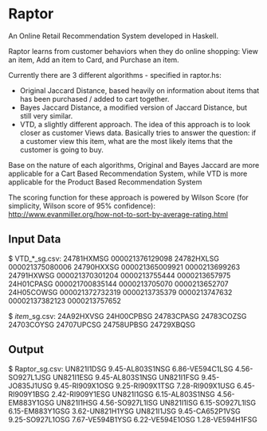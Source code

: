 Raptor
======

An Online Retail Recommendation System developed in Haskell.

Raptor learns from customer behaviors when they do online shopping: View an item, Add an item to Card, and Purchase an item.

Currently there are 3 different algorithms - specified in raptor.hs:
- Original Jaccard Distance, based heavily on information about items that has been purchased / added to cart together.
- Bayes Jaccard Distance, a modified version of Jaccard Distance, but still very similar.
- VTD, a slightly different approach. The idea of this approach is to look closer as customer Views data. 
Basically tries to answer the question: if a customer view this item, what are the most likely items that the customer is going to buy.

Base on the nature of each algorithms, Original and Bayes Jaccard are more applicable for a Cart Based Recommendation System, while VTD is more  applicable for the Product Based Recommendation System

The scoring function for these approach is powered by Wilson Score (for simplicity, Wilson score of 95% confidence):
http://www.evanmiller.org/how-not-to-sort-by-average-rating.html


Input Data
---------

$ VTD_*_sg.csv: 
24781HXMSG	000021376129098
24782HXLSG	000021375080006
24790HXXSG	000021365009921 0000213699263
24791HXWSG	000021370301204 0000213755444 0000213657975
24H01CPASG	000021700835144 0000213705070 0000213652707
24H05COWSG	000021372732319 0000213735379 0000213747632 00002137382123 0000213757652

$ *item*_sg.csv:
24A92HXVSG
24H00CPBSG
24783CPASG
24783COZSG
24703COYSG
24707UPCSG
24758UPBSG
24729XBQSG

Output
-----------
$ Raptor_sg.csv:
UN821I1DSG	9.45-AL803S1NSG	6.86-VE594C1LSG	4.56-SO927L1JSG
UN821I1ESG	9.45-AL803S1NSG
UN821I1FSG	9.45-JO835J1USG	9.45-RI909X1OSG	9.25-RI909X1TSG	7.28-RI909X1USG	6.45-RI909Y1BSG	2.42-RI909Y1ESG
UN821I1GSG	6.15-AL803S1NSG	4.56-EM883Y1GSG
UN821I1HSG	4.56-SO927L1ISG
UN821I1ISG	6.15-SO927L1ISG	6.15-EM883Y1GSG	3.62-UN821H1YSG
UN821I1JSG	9.45-CA652P1VSG	9.25-SO927L1OSG	7.67-VE594B1YSG	6.22-VE594E1OSG	1.28-VE594H1FSG


